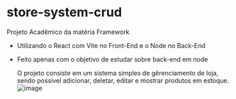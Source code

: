 ﻿# store-system-crud

Projeto Acadêmico da matéria Framework 

- Utilizando o React com Vite no Front-End e o Node no Back-End
- Feito apenas com o objetivo de estudar sobre back-end em node

  O projeto consiste em um sistema simples de gêrenciamento de loja, sendo possível adicionar, deletar, editar e mostrar produtos em estoque.
![image](https://github.com/user-attachments/assets/af56f707-178c-4526-af73-87f0b7322f2d)
